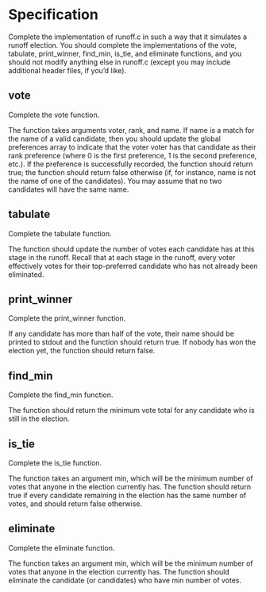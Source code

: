 # Specification

Complete the implementation of runoff.c in such a way that it simulates a runoff election. You should complete the implementations of the vote, tabulate, print_winner, find_min, is_tie, and eliminate functions, and you should not modify anything else in runoff.c (except you may include additional header files, if you’d like).

## vote

Complete the vote function.

The function takes arguments voter, rank, and name. If name is a match for the name of a valid candidate, then you should update the global preferences array to indicate that the voter voter has that candidate as their rank preference (where 0 is the first preference, 1 is the second preference, etc.).
If the preference is successfully recorded, the function should return true; the function should return false otherwise (if, for instance, name is not the name of one of the candidates).
You may assume that no two candidates will have the same name.

## tabulate

Complete the tabulate function.

The function should update the number of votes each candidate has at this stage in the runoff.
Recall that at each stage in the runoff, every voter effectively votes for their top-preferred candidate who has not already been eliminated.

## print_winner

Complete the print_winner function.

If any candidate has more than half of the vote, their name should be printed to stdout and the function should return true.
If nobody has won the election yet, the function should return false.

## find_min

Complete the find_min function.

The function should return the minimum vote total for any candidate who is still in the election.

## is_tie

Complete the is_tie function.

The function takes an argument min, which will be the minimum number of votes that anyone in the election currently has.
The function should return true if every candidate remaining in the election has the same number of votes, and should return false otherwise.

## eliminate

Complete the eliminate function.

The function takes an argument min, which will be the minimum number of votes that anyone in the election currently has.
The function should eliminate the candidate (or candidates) who have min number of votes.
